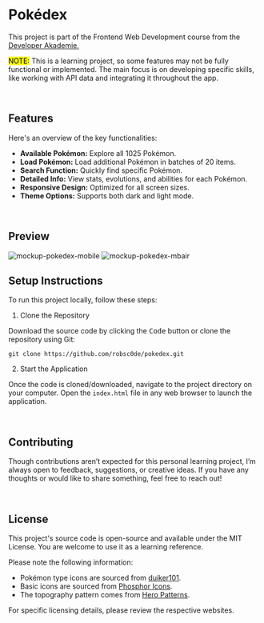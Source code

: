 # Pokédex

This project is part of the Frontend Web Development course from the [Developer Akademie.](https://developerakademie.com/) 

<mark>NOTE:</mark> This is a learning project, so some features may not be fully functional or implemented. The main focus is on developing specific skills, like working with API data and integrating it throughout the app.

<br>

## Features

Here's an overview of the key functionalities:

- **Available Pokémon:** Explore all 1025 Pokémon.
- **Load Pokémon:** Load additional Pokémon in batches of 20 items.
- **Search Function:** Quickly find specific Pokémon.
- **Detailed Info:** View stats, evolutions, and abilities for each Pokémon.
- **Responsive Design:** Optimized for all screen sizes.
- **Theme Options:** Supports both dark and light mode.

<br>

## Preview

![mockup-pokedex-mobile](https://github.com/user-attachments/assets/d524e401-e9a4-4c62-977b-d4f291ee43f0)
![mockup-pokedex-mbair](https://github.com/user-attachments/assets/dc58074a-84f2-49f1-bcda-cba8b5bdec8f)

## Setup Instructions

To run this project locally, follow these steps:

1. Clone the Repository

Download the source code by clicking the <kbd>Code</kbd> button or clone the repository using Git:

```
git clone https://github.com/robsc0de/pokedex.git
```

2. Start the Application

Once the code is cloned/downloaded, navigate to the project directory on your computer. Open the `index.html` file in any web browser to launch the application.

<br>

## Contributing

Though contributions aren’t expected for this personal learning project, I’m always open to feedback, suggestions, or creative ideas. If you have any thoughts or would like to share something, feel free to reach out!

<br>

## License

This project's source code is open-source and available under the MIT License. You are welcome to use it as a learning reference.

Please note the following information:

- Pokémon type icons are sourced from [duiker101](https://github.com/duiker101/pokemon-type-svg-icons).
- Basic icons are sourced from [Phosphor Icons](https://phosphoricons.com/).
- The topography pattern comes from [Hero Patterns](https://heropatterns.com/).

For specific licensing details, please review the respective websites.
